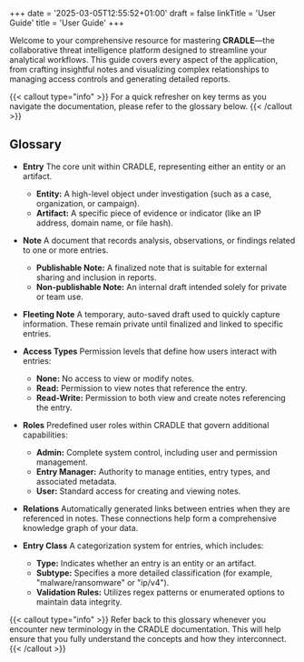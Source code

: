 +++
date = '2025-03-05T12:55:52+01:00'
draft = false
linkTitle = 'User Guide'
title = 'User Guide'
+++

Welcome to your comprehensive resource for mastering **CRADLE**—the collaborative threat intelligence platform designed to streamline your analytical workflows. This guide covers every aspect of the application, from crafting insightful notes and visualizing complex relationships to managing access controls and generating detailed reports.

{{< callout type="info" >}}
For a quick refresher on key terms as you navigate the documentation, please refer to the glossary below.
{{< /callout >}}

## Glossary

- **Entry**
  The core unit within CRADLE, representing either an entity or an artifact.
  - **Entity:** A high-level object under investigation (such as a case, organization, or campaign).
  - **Artifact:** A specific piece of evidence or indicator (like an IP address, domain name, or file hash).

- **Note**
  A document that records analysis, observations, or findings related to one or more entries.
  - **Publishable Note:** A finalized note that is suitable for external sharing and inclusion in reports.
  - **Non-publishable Note:** An internal draft intended solely for private or team use.

- **Fleeting Note**
  A temporary, auto-saved draft used to quickly capture information. These remain private until finalized and linked to specific entries.

- **Access Types**
  Permission levels that define how users interact with entries:
  - **None:** No access to view or modify notes.
  - **Read:** Permission to view notes that reference the entry.
  - **Read-Write:** Permission to both view and create notes referencing the entry.

- **Roles**
  Predefined user roles within CRADLE that govern additional capabilities:
  - **Admin:** Complete system control, including user and permission management.
  - **Entry Manager:** Authority to manage entities, entry types, and associated metadata.
  - **User:** Standard access for creating and viewing notes.

- **Relations**
  Automatically generated links between entries when they are referenced in notes. These connections help form a comprehensive knowledge graph of your data.

- **Entry Class**
  A categorization system for entries, which includes:
  - **Type:** Indicates whether an entry is an entity or an artifact.
  - **Subtype:** Specifies a more detailed classification (for example, "malware/ransomware" or "ip/v4").
  - **Validation Rules:** Utilizes regex patterns or enumerated options to maintain data integrity.

{{< callout type="info" >}}
Refer back to this glossary whenever you encounter new terminology in the CRADLE documentation. This will help ensure that you fully understand the concepts and how they interconnect.
{{< /callout >}}
